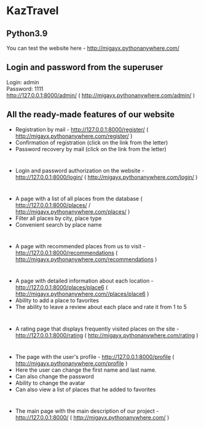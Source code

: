 
# KazTravel
## Python3.9
You can test the website here - http://migayx.pythonanywhere.com/
## Login and password from the superuser
Login: admin \
Password: 1111 \
http://127.0.0.1:8000/admin/ ( http://migayx.pythonanywhere.com/admin/ )


## All the ready-made features of our website

- Registration by mail - http://127.0.0.1:8000/register/ ( http://migayx.pythonanywhere.com/register/ )
- Confirmation of registration (click on the link from the letter)
- Password recovery by mail (click on the link from the letter)
#
- Login and password authorization on the website - http://127.0.0.1:8000/login/ ( http://migayx.pythonanywhere.com/login/ )
#
- A page with a list of all places from the database ( http://127.0.0.1:8000/places/ / http://migayx.pythonanywhere.com/places/ )
- Filter all places by city, place type
- Convenient search by place name
#
- A page with recommended places from us to visit - http://127.0.0.1:8000/recommendations ( http://migayx.pythonanywhere.com/recommendations )
#
- A page with detailed information about each location - http://127.0.0.1:8000/places/place6 ( http://migayx.pythonanywhere.com//places/place6 )
- Ability to add a place to favorites
- The ability to leave a review about each place and rate it from 1 to 5
#
- A rating page that displays frequently visited places on the site - http://127.0.0.1:8000/rating ( http://migayx.pythonanywhere.com/rating )
#
- The page with the user's profile - http://127.0.0.1:8000/profile ( http://migayx.pythonanywhere.com/profile )
- Here the user can change the first name and last name.
- Can also change the password
- Ability to change the avatar
- Can also view a list of places that he added to favorites
#
- The main page with the main description of our project - http://127.0.0.1:8000/ ( http://migayx.pythonanywhere.com/ )
#
